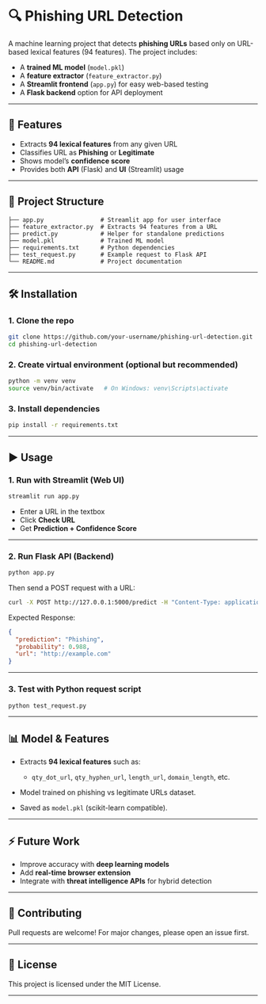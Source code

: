 # 🔍 Phishing URL Detection

A machine learning project that detects **phishing URLs** based only on URL-based lexical features (94 features).
The project includes:

* A **trained ML model** (`model.pkl`)
* A **feature extractor** (`feature_extractor.py`)
* A **Streamlit frontend** (`app.py`) for easy web-based testing
* A **Flask backend** option for API deployment

---

## 🚀 Features

* Extracts **94 lexical features** from any given URL
* Classifies URL as **Phishing** or **Legitimate**
* Shows model’s **confidence score**
* Provides both **API** (Flask) and **UI** (Streamlit) usage

---

## 📂 Project Structure

```
├── app.py                # Streamlit app for user interface
├── feature_extractor.py  # Extracts 94 features from a URL
├── predict.py            # Helper for standalone predictions
├── model.pkl             # Trained ML model
├── requirements.txt      # Python dependencies
├── test_request.py       # Example request to Flask API
└── README.md             # Project documentation
```

---

## 🛠️ Installation

### 1. Clone the repo

```bash
git clone https://github.com/your-username/phishing-url-detection.git
cd phishing-url-detection
```

### 2. Create virtual environment (optional but recommended)

```bash
python -m venv venv
source venv/bin/activate   # On Windows: venv\Scripts\activate
```

### 3. Install dependencies

```bash
pip install -r requirements.txt
```

---

## ▶️ Usage

### 1. Run with Streamlit (Web UI)

```bash
streamlit run app.py
```

* Enter a URL in the textbox
* Click **Check URL**
* Get **Prediction + Confidence Score**

---

### 2. Run Flask API (Backend)

```bash
python app.py
```

Then send a POST request with a URL:

```bash
curl -X POST http://127.0.0.1:5000/predict -H "Content-Type: application/json" -d "{\"url\":\"http://example.com\"}"
```

Expected Response:

```json
{
  "prediction": "Phishing",
  "probability": 0.988,
  "url": "http://example.com"
}
```

---

### 3. Test with Python request script

```bash
python test_request.py
```

---

## 📊 Model & Features

* Extracts **94 lexical features** such as:

  * `qty_dot_url`, `qty_hyphen_url`, `length_url`, `domain_length`, etc.
* Model trained on phishing vs legitimate URLs dataset.
* Saved as `model.pkl` (scikit-learn compatible).

---

## ⚡ Future Work

* Improve accuracy with **deep learning models**
* Add **real-time browser extension**
* Integrate with **threat intelligence APIs** for hybrid detection

---

## 🤝 Contributing

Pull requests are welcome! For major changes, please open an issue first.

---

## 📜 License

This project is licensed under the MIT License.

---

